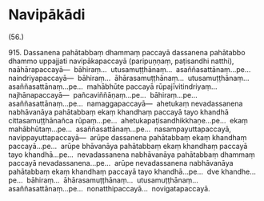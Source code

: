 # Navipākādi

(56.)

915\. Dassanena pahātabbaṃ dhammaṃ paccayā dassanena pahātabbo dhammo uppajjati navipākapaccayā (paripuṇṇaṃ, paṭisandhi natthi), naāhārapaccayā—  bāhiraṃ…  utusamuṭṭhānaṃ…  asaññasattānaṃ…pe…  naindriyapaccayā—  bāhiraṃ…  āhārasamuṭṭhānaṃ…  utusamuṭṭhānaṃ…  asaññasattānaṃ…pe…  mahābhūte paccayā rūpajīvitindriyaṃ…  najhānapaccayā—  pañcaviññāṇaṃ…pe…  bāhiraṃ…pe…  asaññasattānaṃ…pe…  namaggapaccayā—  ahetukaṃ nevadassanena nabhāvanāya pahātabbaṃ ekaṃ khandhaṃ paccayā tayo khandhā cittasamuṭṭhānañca rūpaṃ…pe…  ahetukapaṭisandhikkhaṇe…pe…  ekaṃ mahābhūtaṃ…pe…  asaññasattānaṃ…pe…  nasampayuttapaccayā, navippayuttapaccayā—  arūpe dassanena pahātabbaṃ ekaṃ khandhaṃ paccayā…pe…  arūpe bhāvanāya pahātabbaṃ ekaṃ khandhaṃ paccayā tayo khandhā…pe…  nevadassanena nabhāvanāya pahātabbaṃ dhammaṃ paccayā nevadassanena…pe…  arūpe nevadassanena nabhāvanāya pahātabbaṃ ekaṃ khandhaṃ paccayā tayo khandhā…pe…  dve khandhe…pe…  bāhiraṃ…  āhārasamuṭṭhānaṃ…  utusamuṭṭhānaṃ…  asaññasattānaṃ…pe…  nonatthipaccayā…  novigatapaccayā.

